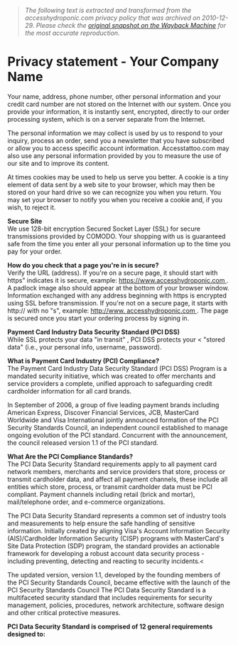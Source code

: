 > *The following text is extracted and transformed from the accesshydroponic.com privacy policy that was archived on 2010-12-29. Please check the [original snapshot on the Wayback Machine](https://web.archive.org/web/20101229123315id_/http%3A//accesshydroponic.com/privacy-statement.html) for the most accurate reproduction.*

# Privacy statement - Your Company Name

Your name, address, phone number, other personal information and your credit card number are not stored on the Internet with our system. Once you provide your information, it is instantly sent, encrypted, directly to our order processing system, which is on a server separate from the Internet. 

The personal information we may collect is used by us to respond to your inquiry, process an order, send you a newsletter that you have subscribed or allow you to access specific account information. Accesstattoo.com may also use any personal information provided by you to measure the use of our site and to improve its content. 

At times cookies may be used to help us serve you better. A cookie is a tiny element of data sent by a web site to your browser, which may then be stored on your hard drive so we can recognize you when you return. You may set your browser to notify you when you receive a cookie and, if you wish, to reject it. 

**Secure Site**  
We use 128-bit encryption Secured Socket Layer (SSL) for secure transmissions provided by COMODO. Your shopping with us is guaranteed safe from the time you enter all your personal information up to the time you pay for your order. 

**How do you check that a page you're in is secure?**  
Verify the URL (address). If you're on a secure page, it should start with https" indicates it is secure, example: [https://www.accesshydroponic.com ](https://www.accesshydroponic.com/). A padlock image also should appear at the bottom of your browser window. Information exchanged with any address beginning with https is encrypted using SSL before transmission. If you're not on a secure page, it starts with http:// with no "s", example: [http://www. accesshydroponic.com ](http://www.%20accesshydroponic.com/). The page is secured once you start your ordering process by signing in. 

**Payment Card Industry Data Security Standard (PCI DSS)**  
While SSL protects your data "in transit" , PCI DSS protects your < "stored data" (i.e., your personal info, username, password).

**What is Payment Card Industry (PCI) Compliance?**  
The Payment Card Industry Data Security Standard (PCI DSS) Program is a mandated security initiative, which was created to offer merchants and service providers a complete, unified approach to safeguarding credit cardholder information for all card brands. 

In September of 2006, a group of five leading payment brands including American Express, Discover Financial Services, JCB, MasterCard Worldwide and Visa International jointly announced formation of the PCI Security Standards Council, an independent council established to manage ongoing evolution of the PCI standard. Concurrent with the announcement, the council released version 1.1 of the PCI standard. 

**What Are the PCI Compliance Standards?**  
The PCI Data Security Standard requirements apply to all payment card network members, merchants and service providers that store, process or transmit cardholder data, and affect all payment channels, these include all entities which store, process, or transmit cardholder data must be PCI compliant. Payment channels including retail (brick and mortar), mail/telephone order, and e-commerce organizations.

The PCI Data Security Standard represents a common set of industry tools and measurements to help ensure the safe handling of sensitive information. Initially created by aligning Visa's Account Information Security (AIS)/Cardholder Information Security (CISP) programs with MasterCard's Site Data Protection (SDP) program, the standard provides an actionable framework for developing a robust account data security process - including preventing, detecting and reacting to security incidents.<

The updated version, version 1.1, developed by the founding members of the PCI Security Standards Council, became effective with the launch of the PCI Security Standards Council The PCI Data Security Standard is a multifaceted security standard that includes requirements for security management, policies, procedures, network architecture, software design and other critical protective measures. 

**PCI Data Security Standard is comprised of 12 general requirements designed to:**
